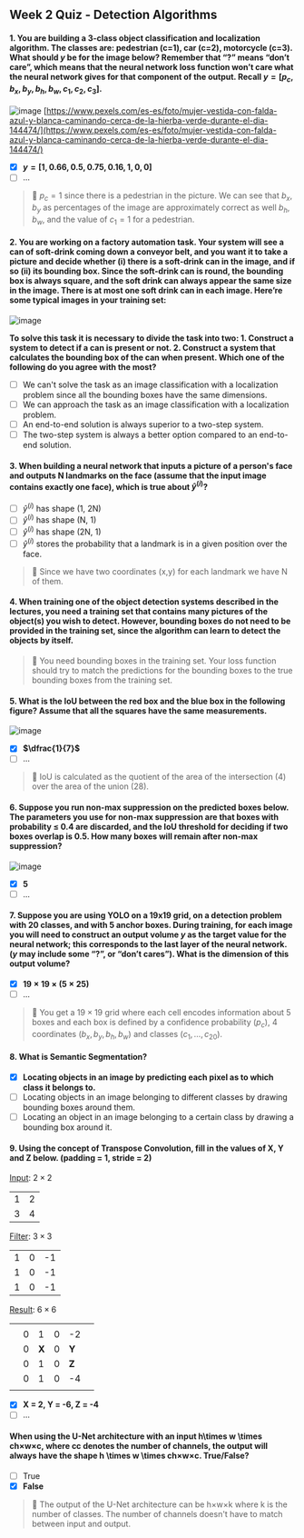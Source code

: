 ## Week 2 Quiz - Detection Algorithms

#### 1. You are building a 3-class object classification and localization algorithm. The classes are: pedestrian (c=1), car (c=2), motorcycle (c=3). What should $y$ be for the image below? Remember that “?” means “don’t care”, which means that the neural network loss function won’t care what the neural network gives for that component of the output. Recall $y = [p_c, b_x, b_y, b_h, b_w, c_1, c_2, c_3]$.

![image](https://user-images.githubusercontent.com/55765292/186550618-f11b1c1f-ca36-4847-9ab9-94cadc5f4876.png)
[https://www.pexels.com/es-es/foto/mujer-vestida-con-falda-azul-y-blanca-caminando-cerca-de-la-hierba-verde-durante-el-dia-144474/](https://www.pexels.com/es-es/foto/mujer-vestida-con-falda-azul-y-blanca-caminando-cerca-de-la-hierba-verde-durante-el-dia-144474/)

- [x] **$y=[1,0.66,0.5,0.75,0.16,1,0,0]$**
- [ ] ...

> 📌 $p_c=1$ since there is a pedestrian in the picture. We can see that $b_x,b_y$ as percentages of the image are approximately correct as well $b_h,b_w$, and the value of $c_1=1$ for a pedestrian.

#### 2. You are working on a factory automation task. Your system will see a can of soft-drink coming down a conveyor belt, and you want it to take a picture and decide whether (i) there is a soft-drink can in the image, and if so (ii) its bounding box. Since the soft-drink can is round, the bounding box is always square, and the soft drink can always appear the same size in the image. There is at most one soft drink can in each image. Here’re some typical images in your training set:

![image](https://user-images.githubusercontent.com/55765292/186551170-b25c3950-a538-46fc-a54f-0f0f3781ed20.png)

**To solve this task it is necessary to divide the task into two: 1. Construct a system to detect if a can is present or not. 2. Construct a system that calculates the bounding box of the can when present. Which one of the following do you agree with the most?**

- [ ] We can't solve the task as an image classification with a localization problem since all the bounding boxes have the same dimensions.
- [ ] We can approach the task as an image classification with a localization problem.
- [ ] An end-to-end solution is always superior to a two-step system.
- [ ] The two-step system is always a better option compared to an end-to-end solution.

#### 3. When building a neural network that inputs a picture of a person's face and outputs N landmarks on the face (assume that the input image contains exactly one face), which is true about $\hat{y}^{(i)}$?

- [ ] $\hat{y}^{(i)}$ has shape (1, 2N)
- [ ] $\hat{y}^{(i)}$ has shape (N, 1)
- [ ] $\hat{y}^{(i)}$ has shape (2N, 1)
- [ ] $\hat{y}^{(i)}$ stores the probability that a landmark is in a given position over the face.

> 📌 Since we have two coordinates (x,y) for each landmark we have N of them.

#### 4. When training one of the object detection systems described in the lectures, you need a training set that contains many pictures of the object(s) you wish to detect. However, bounding boxes do not need to be provided in the training set, since the algorithm can learn to detect the objects by itself.

> 📌 You need bounding boxes in the training set. Your loss function should try to match the predictions for the bounding boxes to the true bounding boxes from the training set.

#### 5. What is the IoU between the red box and the blue box in the following figure? Assume that all the squares have the same measurements.

![image](https://user-images.githubusercontent.com/55765292/186551762-19856b32-f554-4a00-9e23-db16f5ffc5a8.png)

- [x] **$\dfrac{1}{7}$**
- [ ] ...

> 📌 IoU is calculated as the quotient of the area of the intersection (4) over the area of the union (28).

#### 6. Suppose you run non-max suppression on the predicted boxes below. The parameters you use for non-max suppression are that boxes with probability $\leq$ 0.4 are discarded, and the IoU threshold for deciding if two boxes overlap is 0.5. How many boxes will remain after non-max suppression?

![image](https://user-images.githubusercontent.com/55765292/186551909-4184a0db-9060-42fa-a4f4-df63fb1605b0.png)

- [x] **5**
- [ ] ...

#### 7. Suppose you are using YOLO on a 19x19 grid, on a detection problem with 20 classes, and with 5 anchor boxes. During training, for each image you will need to construct an output volume $y$ as the target value for the neural network; this corresponds to the last layer of the neural network. ($y$ may include some “?”, or “don’t cares”). What is the dimension of this output volume?

- [x] **$19\times19\times(5\times25)$**
- [ ] ...

> 📌 You get a $19\times19$ grid where each cell encodes information about 5 boxes and each box is defined by a confidence probability ($p_c$), 4 coordinates ($b_x,b_y,b_h,b_w$) and classes ($c_1,\dots,c_20$).

#### 8. What is Semantic Segmentation?

- [x] **Locating objects in an image by predicting each pixel as to which class it belongs to.**
- [ ] Locating objects in an image belonging to different classes by drawing bounding boxes around them.
- [ ] Locating an object in an image belonging to a certain class by drawing a bounding box around it.

#### 9. Using the concept of Transpose Convolution, fill in the values of X, Y and Z below. (padding = 1, stride = 2)

<u>Input</u>: $2\times2$

<table>
<tr>
    <td>1</td>
    <td>2</td>
</tr>
<tr>
    <td>3</td>
    <td>4</td>
</tr>
</table>

<u>Filter</u>: $3\times3$

<table>
<tr>
    <td>1</td>
    <td>0</td>
    <td>-1</td>
</tr>
<tr>
    <td>1</td>
    <td>0</td>
    <td>-1</td>
</tr>
<tr>
    <td>1</td>
    <td>0</td>
    <td>-1</td>
</tr>
</table>

<u>Result</u>: $6\times6$

<table>
  <tr>
    <td></td>
    <td></td>
    <td></td>
    <td></td>
    <td></td>
    <td></td>
  </tr>
  <tr>
    <td></td>
    <td>0</td>
    <td>1</td>
    <td>0</td>
    <td>-2</td>
    <td></td>
  </tr>
  <tr>
    <td></td>
    <td>0</td>
    <td><b>X</b></td>
    <td>0</td>
    <td><b>Y</b></td>
    <td></td>
  </tr>
  <tr>
    <td></td>
    <td>0</td>
    <td>1</td>
    <td>0</td>
    <td><b>Z</b></td>
    <td></td>
  </tr>
  <tr>
    <td></td>
    <td>0</td>
    <td>1</td>
    <td>0</td>
    <td>-4</td>
    <td></td>
  </tr>
  <tr>
    <td></td>
    <td></td>
    <td></td>
    <td></td>
    <td></td>
    <td></td>
  </tr>
</table>

- [x] **X = 2, Y = -6, Z = -4**
- [ ] ...

#### When using the U-Net architecture with an input h\times w \times ch×w×c, where cc denotes the number of channels, the output will always have the shape h \times w \times ch×w×c. True/False?

- [ ] True
- [x] **False**

> 📌 The output of the U-Net architecture can be h×w×k where k is the number of classes. The number of channels doesn't have to match between input and output.

